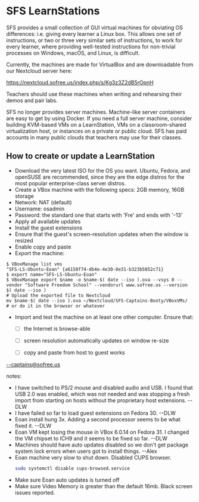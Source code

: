 # SFS LearnStations

SFS provides a small collection of GUI virtual machines for obviating OS differences: i.e. giving every learner a Linux box. This allows one set of instructions, or two or three very similar sets of instructions, to work for every learner, where providing well-tested instructions for non-trivial processes on Windows, macOS, and Linux, is difficult.

Currently, the machines are made for VirtualBox and are downloadable from our Nextcloud server here:

https://nextcloud.sofree.us/index.php/s/Kg3z3Z2dB5rOpnH

Teachers should use these machines when writing and rehearsing their demos and pair labs.

SFS no longer provides server machines. Machine-like server containers are easy to get by using Docker. If you need a full server machine, consider building KVM-based VMs on a LearnStation, VMs on a classroom-shared virtualization host, or instances on a private or public cloud. SFS has paid accounts in many public clouds that teachers may use for their classes.


## How to create or update a LearnStation

* Download the very latest ISO for the OS you want. Ubuntu, Fedora, and openSUSE are recommended, since they are the edge distros for the most popular enterprise-class server distros.
* Create a VBox machine with the following specs: 2GB memory, 16GB storage
* Network: NAT (default)
* Username: osadmin
* Password: the standard one that starts with 'Fre' and ends with '-13'
* Apply all available updates
* Install the guest extensions
* Ensure that the guest's screen-resolution updates when the window is resized
* Enable copy and paste
* Export the machine:
```
$ VBoxManage list vms
"SFS-LS-Ubuntu-Eoan" {a6158f74-db4e-4e30-8e31-b323b5852c71}
$ export name="SFS-LS-Ubuntu-Eoan"
$ VBoxManage export $name -o $name-$( date --iso ).ova --vsys 0 --vendor "Software Freedom School" --vendorurl www.sofree.us --version $( date --iso )
# Upload the exported file to Nextcloud
mv $name-$( date --iso ).ova ~/Nextcloud/SFS-Captains-Booty/VBoxVMs/
# or do it in the browser or whatever
```
* Import and test the machine on at least one other computer. Ensure that:
    - [ ] the Internet is browse-able
    - [ ] screen resolution automatically updates on window re-size
    - [ ] copy and paste from host to guest works


--captains@sofree.us

notes:
- I have switched to PS/2 mouse and disabled audio and USB. I found that USB 2.0 was enabled, which was not needed and was stopping a fresh import from starting on hosts without the proprietary host extensions. --DLW
- I have failed so far to load guest extensions on Fedora 30. --DLW
- Eoan install hung 3x. Adding a second processor seems to be what fixed it. --DLW
- Eoan VM kept losing the mouse in VBox 6.0.14 on Fedora 31. I changed the VM chipset to ICH9 and it seems to be fixed so far. --DLW
- Machines should have auto updates disabled so we don't get package system lock errors when users got to install things. --Alex
- Eoan machine very slow to shut down. Disabled CUPS browser.
  ```bash
  sudo systemctl disable cups-browsed.service
  ```
- Make sure Eoan auto updates is turned off
- Make sure Video Memory is greater than the default 16mb. Black screen issues reported.